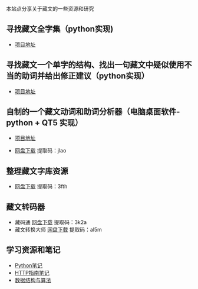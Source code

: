 本站点分享关于藏文的一些资源和研究  

## 寻找藏文全字集（python实现)

* [项目地址](https://github.com/puntsokCN/print_tibetian)

##  寻找藏文一个单字的结构、找出一句藏文中疑似使用不当的助词并给出修正建议（python实现）

* [项目地址](https://github.com/puntsokCN/tibetan_analysis)

## 自制的一个藏文动词和助词分析器（电脑桌面软件-python + QT5 实现）

* [项目地址](https://github.com/puntsokCN/tibetian_analysis_programe)

* [网盘下载](https://pan.baidu.com/s/1x-OXkKf4D18o_Qr-9f2Tcg)    提取码：jlao

## 整理藏文字库资源

* [网盘下载](https://pan.baidu.com/s/178BKcLHfs9AZSZbUfWnKnA)     提取码：3fth

## 藏文转码器

* 藏码通
  [网盘下载](https://pan.baidu.com/s/1cZ08l2eKgbLpo1uKHUJudw)     提取码：3k2a 
* 藏文转换大师
  [网盘下载](https://pan.baidu.com/s/1pz98beQ2kaxyOuPGYDLVaA)     提取码：al5m

## 学习资源和笔记

* [Python笔记]()
* [HTTP指南笔记]( https://puntsokCN.github.io/note/http.html)
* [数据结构与算法](https://datastructure.xiaoxiaoming.xyz/#/)
